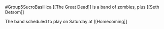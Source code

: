 #Group5SucroBasillica 
[[The Great Dead]] is a band of zombies, plus [[Seth Detsom]]

The band scheduled to play on Saturday at [[Homecoming]]

 